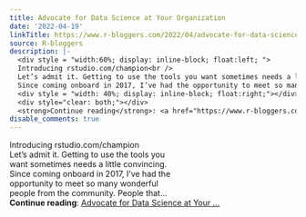 ```yaml
---
title: Advocate for Data Science at Your Organization
date: '2022-04-19'
linkTitle: https://www.r-bloggers.com/2022/04/advocate-for-data-science-at-your-organization/
source: R-bloggers
description: |-
  <div style = "width:60%; display: inline-block; float:left; ">
  Introducing rstudio.com/champion<br />
  Let’s admit it. Getting to use the tools you want sometimes needs a little convincing.<br />
  Since coming onboard in 2017, I’ve had the opportunity to meet so many wonderful people from the community. People that...</div>
  <div style = "width: 40%; display: inline-block; float:right;"></div>
  <div style="clear: both;"></div>
  <strong>Continue reading</strong>: <a href="https://www.r-bloggers.com/2022/04/advocate-for-data-science-at-your-organization/">Advocate for Data Science at Your ...
disable_comments: true
---
```

<div style = "width:60%; display: inline-block; float:left; ">
Introducing rstudio.com/champion<br />
Let’s admit it. Getting to use the tools you want sometimes needs a little convincing.<br />
Since coming onboard in 2017, I’ve had the opportunity to meet so many wonderful people from the community. People that...</div>
<div style = "width: 40%; display: inline-block; float:right;"></div>
<div style="clear: both;"></div>
<strong>Continue reading</strong>: <a href="https://www.r-bloggers.com/2022/04/advocate-for-data-science-at-your-organization/">Advocate for Data Science at Your ...